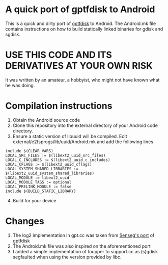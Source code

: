 # A quick port of gptfdisk to Android
This is a quick and dirty port of 
[gptfdisk](http://sourceforge.net/projects/gptfdisk/) to Android. The Android.mk 
file contains instructions on how to build statically linked binaries for gdisk 
and sgdisk.

# USE THIS CODE AND ITS DERIVATIVES AT YOUR OWN RISK
It was written by an amateur, a hobbyist, who might not have known what he was 
doing.


# Compilation instructions
1. Obtain the Android source code
2. Clone this repository into the external directory of your Android code 
   directory.
3. Ensure a static version of libuuid will be compiled. Edit 
   external/e2fsprogs/lib/uuid/Android.mk and add the following lines
```
include $(CLEAR_VARS)
LOCAL_SRC_FILES := $(libext2_uuid_src_files)
LOCAL_C_INCLUDES := $(libext2_uuid_c_includes)
LOCAL_CFLAGS := $(libext2_uuid_cflags)
LOCAL_SYSTEM_SHARED_LIBRARIES := $(libext2_uuid_system_shared_libraries)
LOCAL_MODULE := libext2_uuid
LOCAL_MODULE_TAGS := optional
LOCAL_PRELINK_MODULE := false
include $(BUILD_STATIC_LIBRARY)
```
4. Build for your device

# Changes
1. The log2 implementation in gpt.cc was taken from
   [Senseg's port](https://github.com/Senseg/android_external_gptfdisk) of
   gptfdisk
2. The Android.mk file was also inspired on the aforementioned port
3. I added a simple implementation of toupper to support.cc as (s)gdisk 
   segfaulted when using the version provided by libc.

